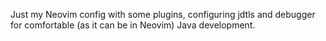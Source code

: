 Just my Neovim config with some plugins, configuring jdtls and debugger for comfortable (as it can be in Neovim) Java development.

